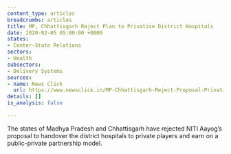 ```yaml
---
content_type: articles
breadcrumbs: articles
title: MP, Chhattisgarh Reject Plan to Privatise District Hospitals
date: 2020-02-05 05:00:00 +0000
states:
- Center-State Relations
sectors:
- Health
subsectors:
- Delivery Systems
sources:
- name: News Click
  url: https://www.newsclick.in/MP-Chhattisgarh-Reject-Proposal-Privatise-District-Hospitals
details: []
is_analysis: false

---
```

The states of Madhya Pradesh and Chhattisgarh have rejected NITI Aayog’s proposal to handover the district hospitals to private players and earn on a public-private partnership model.